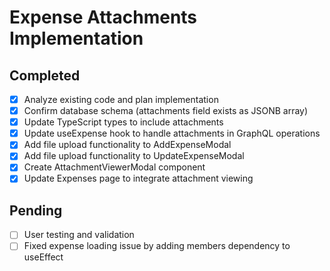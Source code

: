 # Expense Attachments Implementation

## Completed
- [x] Analyze existing code and plan implementation
- [x] Confirm database schema (attachments field exists as JSONB array)
- [x] Update TypeScript types to include attachments
- [x] Update useExpense hook to handle attachments in GraphQL operations
- [x] Add file upload functionality to AddExpenseModal
- [x] Add file upload functionality to UpdateExpenseModal
- [x] Create AttachmentViewerModal component
- [x] Update Expenses page to integrate attachment viewing

## Pending
- [ ] User testing and validation
- [ ] Fixed expense loading issue by adding members dependency to useEffect
